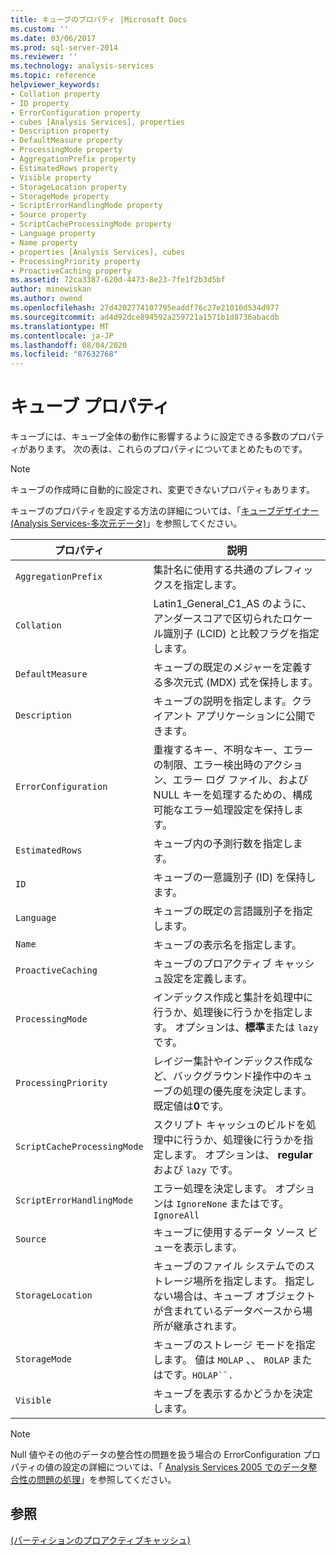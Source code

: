 ```yaml
---
title: キューブのプロパティ |Microsoft Docs
ms.custom: ''
ms.date: 03/06/2017
ms.prod: sql-server-2014
ms.reviewer: ''
ms.technology: analysis-services
ms.topic: reference
helpviewer_keywords:
- Collation property
- ID property
- ErrorConfiguration property
- cubes [Analysis Services], properties
- Description property
- DefaultMeasure property
- ProcessingMode property
- AggregationPrefix property
- EstimatedRows property
- Visible property
- StorageLocation property
- StorageMode property
- ScriptErrorHandlingMode property
- Source property
- ScriptCacheProcessingMode property
- Language property
- Name property
- properties [Analysis Services], cubes
- ProcessingPriority property
- ProactiveCaching property
ms.assetid: 72ca3387-620d-4473-8e23-7fe1f2b3d5bf
author: minewiskan
ms.author: owend
ms.openlocfilehash: 27d4202774107795eaddf76c27e21010d534d977
ms.sourcegitcommit: ad4d92dce894592a259721a1571b1d8736abacdb
ms.translationtype: MT
ms.contentlocale: ja-JP
ms.lasthandoff: 08/04/2020
ms.locfileid: "87632768"
---
```

# <a name="cube-properties"></a>キューブ プロパティ
  キューブには、キューブ全体の動作に影響するように設定できる多数のプロパティがあります。 次の表は、これらのプロパティについてまとめたものです。  
  
> [!NOTE]  
>  キューブの作成時に自動的に設定され、変更できないプロパティもあります。  
  
 キューブのプロパティを設定する方法の詳細については、「[キューブデザイナー &#40;Analysis Services-多次元データ&#41;](../cube-designer-analysis-services-multidimensional-data.md)」を参照してください。  
  
|プロパティ|説明|  
|--------------|-----------------|  
|`AggregationPrefix`|集計名に使用する共通のプレフィックスを指定します。|  
|`Collation`|Latin1_General_C1_AS のように、アンダースコアで区切られたロケール識別子 (LCID) と比較フラグを指定します。|  
|`DefaultMeasure`|キューブの既定のメジャーを定義する多次元式 (MDX) 式を保持します。|  
|`Description`|キューブの説明を指定します。クライアント アプリケーションに公開できます。|  
|`ErrorConfiguration`|重複するキー、不明なキー、エラーの制限、エラー検出時のアクション、エラー ログ ファイル、および NULL キーを処理するための、構成可能なエラー処理設定を保持します。|  
|`EstimatedRows`|キューブ内の予測行数を指定します。|  
|`ID`|キューブの一意識別子 (ID) を保持します。|  
|`Language`|キューブの既定の言語識別子を指定します。|  
|`Name`|キューブの表示名を指定します。|  
|`ProactiveCaching`|キューブのプロアクティブ キャッシュ設定を定義します。|  
|`ProcessingMode`|インデックス作成と集計を処理中に行うか、処理後に行うかを指定します。 オプションは、**標準**または `lazy` です。|  
|`ProcessingPriority`|レイジー集計やインデックス作成など、バックグラウンド操作中のキューブの処理の優先度を決定します。 既定値は**0**です。|  
|`ScriptCacheProcessingMode`|スクリプト キャッシュのビルドを処理中に行うか、処理後に行うかを指定します。 オプションは、 **regular**および `lazy` です。|  
|`ScriptErrorHandlingMode`|エラー処理を決定します。 オプションは `IgnoreNone` またはです。`IgnoreAll`|  
|`Source`|キューブに使用するデータ ソース ビューを表示します。|  
|`StorageLocation`|キューブのファイル システムでのストレージ場所を指定します。 指定しない場合は、キューブ オブジェクトが含まれているデータベースから場所が継承されます。|  
|`StorageMode`|キューブのストレージ モードを指定します。 値は `MOLAP` 、、 `ROLAP` またはです。`HOLAP``.`|  
|`Visible`|キューブを表示するかどうかを決定します。|  
  
> [!NOTE]  
>  Null 値やその他のデータの整合性の問題を扱う場合の ErrorConfiguration プロパティの値の設定の詳細については、「 [Analysis Services 2005 でのデータ整合性の問題の処理](https://go.microsoft.com/fwlink/?LinkId=81891)」を参照してください。  
  
## <a name="see-also"></a>参照  
 [&#40;パーティションのプロアクティブキャッシュ&#41;](partitions-proactive-caching.md)  
  
  
